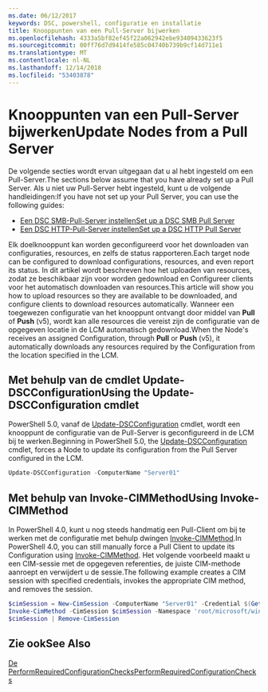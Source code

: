 ```yaml
---
ms.date: 06/12/2017
keywords: DSC, powershell, configuratie en installatie
title: Knooppunten van een Pull-Server bijwerken
ms.openlocfilehash: 4333a5bf82ef45f22a062942ebe93409433623f5
ms.sourcegitcommit: 00ff76d7d9414fe585c04740b739b9cf14d711e1
ms.translationtype: MT
ms.contentlocale: nl-NL
ms.lasthandoff: 12/14/2018
ms.locfileid: "53403878"
---
```

# <a name="update-nodes-from-a-pull-server"></a><span data-ttu-id="7f4c8-103">Knooppunten van een Pull-Server bijwerken</span><span class="sxs-lookup"><span data-stu-id="7f4c8-103">Update Nodes from a Pull Server</span></span>

<span data-ttu-id="7f4c8-104">De volgende secties wordt ervan uitgegaan dat u al hebt ingesteld om een Pull-Server.</span><span class="sxs-lookup"><span data-stu-id="7f4c8-104">The sections below assume that you have already set up a Pull Server.</span></span> <span data-ttu-id="7f4c8-105">Als u niet uw Pull-Server hebt ingesteld, kunt u de volgende handleidingen:</span><span class="sxs-lookup"><span data-stu-id="7f4c8-105">If you have not set up your Pull Server, you can use the following guides:</span></span>

- [<span data-ttu-id="7f4c8-106">Een DSC SMB-Pull-Server instellen</span><span class="sxs-lookup"><span data-stu-id="7f4c8-106">Set up a DSC SMB Pull Server</span></span>](pullServerSmb.md)
- [<span data-ttu-id="7f4c8-107">Een DSC HTTP-Pull-Server instellen</span><span class="sxs-lookup"><span data-stu-id="7f4c8-107">Set up a DSC HTTP Pull Server</span></span>](pullServer.md)

<span data-ttu-id="7f4c8-108">Elk doelknooppunt kan worden geconfigureerd voor het downloaden van configuraties, resources, en zelfs de status rapporteren.</span><span class="sxs-lookup"><span data-stu-id="7f4c8-108">Each target node can be configured to download configurations, resources, and even report its status.</span></span> <span data-ttu-id="7f4c8-109">In dit artikel wordt beschreven hoe het uploaden van resources, zodat ze beschikbaar zijn voor worden gedownload en Configureer clients voor het automatisch downloaden van resources.</span><span class="sxs-lookup"><span data-stu-id="7f4c8-109">This article will show you how to upload resources so they are available to be downloaded, and configure clients to download resources automatically.</span></span> <span data-ttu-id="7f4c8-110">Wanneer een toegewezen configuratie van het knooppunt ontvangt door middel van **Pull** of **Push** (v5), wordt kan alle resources die vereist zijn de configuratie van de opgegeven locatie in de LCM automatisch gedownload.</span><span class="sxs-lookup"><span data-stu-id="7f4c8-110">When the Node's receives an assigned Configuration, through **Pull** or **Push** (v5), it automatically downloads any resources required by the Configuration from the location specified in the LCM.</span></span>

## <a name="using-the-update-dscconfiguration-cmdlet"></a><span data-ttu-id="7f4c8-111">Met behulp van de cmdlet Update-DSCConfiguration</span><span class="sxs-lookup"><span data-stu-id="7f4c8-111">Using the Update-DSCConfiguration cmdlet</span></span>

<span data-ttu-id="7f4c8-112">PowerShell 5.0, vanaf de [Update-DSCConfiguration](/powershell/module/psdesiredstateconfiguration/update-dscconfiguration) cmdlet, wordt een knooppunt de configuratie van de Pull-Server is geconfigureerd in de LCM bij te werken.</span><span class="sxs-lookup"><span data-stu-id="7f4c8-112">Beginning in PowerShell 5.0, the [Update-DSCConfiguration](/powershell/module/psdesiredstateconfiguration/update-dscconfiguration) cmdlet, forces a Node to update its configuration from the Pull Server configured in the LCM.</span></span>

```powershell
Update-DSCConfiguration -ComputerName "Server01"
```

## <a name="using-invoke-cimmethod"></a><span data-ttu-id="7f4c8-113">Met behulp van Invoke-CIMMethod</span><span class="sxs-lookup"><span data-stu-id="7f4c8-113">Using Invoke-CIMMethod</span></span>

<span data-ttu-id="7f4c8-114">In PowerShell 4.0, kunt u nog steeds handmatig een Pull-Client om bij te werken met de configuratie met behulp dwingen [Invoke-CIMMethod](/powershell/module/cimcmdlets/invoke-cimmethod).</span><span class="sxs-lookup"><span data-stu-id="7f4c8-114">In PowerShell 4.0, you can still manually force a Pull Client to update its Configuration using [Invoke-CIMMethod](/powershell/module/cimcmdlets/invoke-cimmethod).</span></span> <span data-ttu-id="7f4c8-115">Het volgende voorbeeld maakt u een CIM-sessie met de opgegeven referenties, de juiste CIM-methode aanroept en verwijdert u de sessie.</span><span class="sxs-lookup"><span data-stu-id="7f4c8-115">The following example creates a CIM session with specified credentials, invokes the appropriate CIM method, and removes the session.</span></span>

```powershell
$cimSession = New-CimSession -ComputerName "Server01" -Credential $(Get-Credential)
Invoke-CimMethod -CimSession $cimSession -Namespace 'root/microsoft/windows/desiredstateconfiguration' -Class 'MSFT_DscLocalConfigurationManager' -MethodName 'PerformRequiredConfigurationChecks' -Arguments @{ 'Flags' = [uint32]1 } -Verbose
$cimSession | Remove-CimSession
```

## <a name="see-also"></a><span data-ttu-id="7f4c8-116">Zie ook</span><span class="sxs-lookup"><span data-stu-id="7f4c8-116">See Also</span></span>

[<span data-ttu-id="7f4c8-117">De PerformRequiredConfigurationChecks</span><span class="sxs-lookup"><span data-stu-id="7f4c8-117">PerformRequiredConfigurationChecks</span></span>](/powershell/dsc/msft-dsclocalconfigurationmanager-performrequiredconfigurationchecks)
